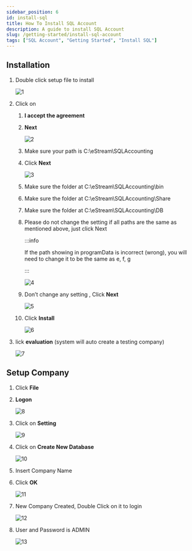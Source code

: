 ```yaml
---
sidebar_position: 6
id: install-sql
title: How To Install SQL Account
description: A guide to install SQL Account
slug: /getting-started/install-sql-account
tags: ["SQL Account", "Getting Started", "Install SQL"]
---
```


## Installation

1. Double click setup file to install

   ![1](/img/getting-started/install-sql/1.png)

2. Click on

   1. **I accept the agreement**

   2. **Next**

      ![2](/img/getting-started/install-sql/2.png)

   3. Make sure your path is C:\eStream\SQLAccounting

   4. Click **Next**

      ![3](/img/getting-started/install-sql/3.png)

   5. Make sure the folder at C:\eStream\SQLAccounting\bin

   6. Make sure the folder at C:\eStream\SQLAccounting\Share

   7. Make sure the folder at C:\eStream\SQLAccounting\DB

   8. Please do not change the setting if all paths are the same as mentioned above, just click Next

      :::info

      If the path showing in programData is incorrect (wrong), you will need to change it to be the same as e, f, g

      :::

      ![4](/img/getting-started/install-sql/4.png)

   9. Don’t change any setting , Click **Next**

      ![5](/img/getting-started/install-sql/5.png)

   10. Click **Install**

         ![6](/img/getting-started/install-sql/6.png)

3. lick **evaluation** (system will auto create a testing company)

   ![7](/img/getting-started/install-sql/7.png)

## Setup Company

1. Click **File**

2. **Logon**

   ![8](/img/getting-started/install-sql/8.png)

3. Click on **Setting**

   ![9](/img/getting-started/install-sql/9.png)

4. Click on **Create New Database**

   ![10](/img/getting-started/install-sql/10.png)

5. Insert Company Name

6. Click **OK**

   ![11](/img/getting-started/install-sql/11.png)

7. New Company Created, Double Click on it to login

   ![12](/img/getting-started/install-sql/12.png)

8. User and Password is ADMIN

   ![13](/img/getting-started/install-sql/13.png)
